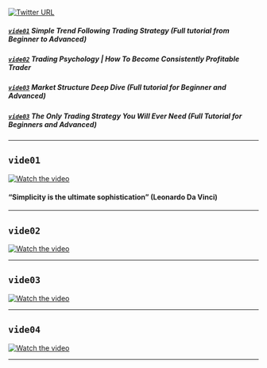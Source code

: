 [![Twitter URL](https://img.shields.io/twitter/url/https/twitter.com/bukotsunikki.svg?style=social&label=Follow%20%40StoicTA)](https://twitter.com/StoicTA)

##### [`vide01`](#vide01) Simple Trend Following Trading Strategy (Full tutorial from Beginner to Advanced)
##### [`vide02`](#vide02) Trading Psychology | How To Become Consistently Profitable Trader
##### [`vide03`](#vide03) Market Structure Deep Dive (Full tutorial for Beginner and Advanced)
##### [`vide03`](#vide03) The Only Trading Strategy You Will Ever Need (Full Tutorial for Beginners and Advanced)

___  
## `vide01`
[![Watch the video](https://img.youtube.com/vi/pP3UsqAT_V4/hqdefault.jpg)](https://www.youtube.com/watch?v=pP3UsqAT_V4)  

#### “Simplicity is the ultimate sophistication” (Leonardo Da Vinci)

___  
## `vide02`
[![Watch the video](https://img.youtube.com/vi/Af-qS5j-MGo/hqdefault.jpg)](https://www.youtube.com/watch?v=Af-qS5j-MGo)  
___  
## `vide03`
[![Watch the video](https://img.youtube.com/vi/ovMBoGmsfaw/hqdefault.jpg)](https://www.youtube.com/watch?v=ovMBoGmsfaw)  
___  
## `vide04`
[![Watch the video](https://img.youtube.com/vi/fqdHO3_v0BU/hqdefault.jpg)](https://www.youtube.com/watch?v=fqdHO3_v0BU)  
___  
